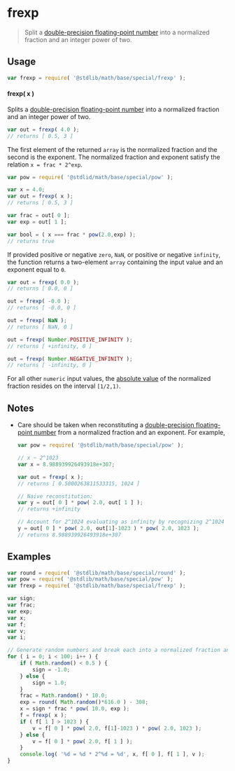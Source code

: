 frexp
===
> Split a [double-precision floating-point number][ieee754] into a normalized fraction and an integer power of two.

<!-- <usage> -->
## Usage

``` javascript
var frexp = require( '@stdlib/math/base/special/frexp' );
```

#### frexp( x )

Splits a [double-precision floating-point number][ieee754] into a normalized fraction and an integer power of two.

``` javascript
var out = frexp( 4.0 );
// returns [ 0.5, 3 ]
```

The first element of the returned `array` is the normalized fraction and the second is the exponent. The normalized fraction and exponent satisfy the relation `x = frac * 2^exp`.

``` javascript
var pow = require( '@stdlid/math/base/special/pow' );

var x = 4.0;
var out = frexp( x );
// returns [ 0.5, 3 ]

var frac = out[ 0 ];
var exp = out[ 1 ];

var bool = ( x === frac * pow(2.0,exp) );
// returns true
```

If provided positive or negative `zero`, `NaN`, or positive or negative `infinity`, the function returns a two-element `array` containing the input value and an exponent equal to `0`.

``` javascript
var out = frexp( 0.0 );
// returns [ 0.0, 0 ]

out = frexp( -0.0 );
// returns [ -0.0, 0 ]

out = frexp( NaN );
// returns [ NaN, 0 ]

out = frexp( Number.POSITIVE_INFINITY );
// returns [ +infinity, 0 ]

out = frexp( Number.NEGATIVE_INFINITY );
// returns [ -infinity, 0 ]
```

For all other `numeric` input values, the [absolute value][abs] of the normalized fraction resides on the interval `[1/2,1)`.

<!-- </usage> -->

<!-- <notes> -->
## Notes

*	Care should be taken when reconstituting a [double-precision floating-point number][ieee754] from a normalized fraction and an exponent. For example,

	``` javascript
	var pow = require( '@stdlib/math/base/special/pow' );

	// x ~ 2^1023
	var x = 8.988939926493918e+307;

	var out = frexp( x );
	// returns [ 0.5000263811533315, 1024 ]

	// Naive reconstitution:
	var y = out[ 0 ] * pow( 2.0, out[ 1 ] );
	// returns +infinity

	// Account for 2^1024 evaluating as infinity by recognizing 2^1024 = 2**1 * 2^1023:
	y = out[ 0 ] * pow( 2.0, out[1]-1023 ) * pow( 2.0, 1023 );
	// returns 8.988939926493918e+307
	```

<!-- </notes> -->

<!-- <examples> -->
## Examples

``` javascript
var round = require( '@stdlib/math/base/special/round' );
var pow = require( '@stdlib/math/base/special/pow' );
var frexp = require( '@stdlib/math/base/special/frexp' );

var sign;
var frac;
var exp;
var x;
var f;
var v;
var i;

// Generate random numbers and break each into a normalized fraction and an integer power of two...
for ( i = 0; i < 100; i++ ) {
    if ( Math.random() < 0.5 ) {
        sign = -1.0;
    } else {
        sign = 1.0;
    }
    frac = Math.random() * 10.0;
    exp = round( Math.random()*616.0 ) - 308;
    x = sign * frac * pow( 10.0, exp );
    f = frexp( x );
    if ( f[ 1 ] > 1023 ) {
        v = f[ 0 ] * pow( 2.0, f[1]-1023 ) * pow( 2.0, 1023 );
    } else {
        v = f[ 0 ] * pow( 2.0, f[ 1 ] );
    }
    console.log( '%d = %d * 2^%d = %d', x, f[ 0 ], f[ 1 ], v );
}
```

<!-- </examples> -->

<!-- <links> -->
[ieee754]: https://en.wikipedia.org/wiki/IEEE_754-1985
<!-- FIXME: link -->
[abs]: https://github.com/math-io/abs
<!-- </links> -->
